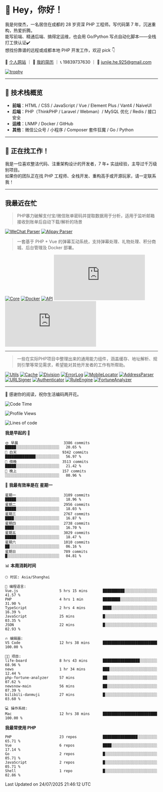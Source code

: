 # 👋 Hey，你好！

我是何俊杰，一名居住在成都的 28 岁资深 PHP 工程师。写代码第 7 年，沉迷重构，热爱折腾。  
能写前端、精通后端、搞得定运维，也会用 Go/Python 写点自动化脚本——全栈打工侠认证✔️  
想找份靠谱的远程或成都本地 PHP 开发工作，欢迎 pick 👇

📄 [个人网站](https://hejunjie.life) ｜ 📄 [我的简历](https://hejunjie.life/docx/%E7%AE%80%E5%8E%8620250406.pdf) ｜ 📞 19839737630 ｜ 📮 junjie.he.925@gmail.com

[![trophy](https://github-profile-trophy.vercel.app/?username=zxc7563598&title=MultiLanguage,Commits,PullRequest,Stars,Experience,Repositories,Followers,Issues)](https://hejunjie.life)

---

## 🚀 技术栈概览

- **前端**：HTML / CSS / JavaScript / Vue / Element Plus / Vant4 / NaiveUI  
- **后端**：PHP（ThinkPHP / Laravel / Webman）/ MySQL 优化 / Redis / 接口安全  
- **运维**：LNMP / Docker / GitHub  
- **其他**：微信公众号 / 小程序 / Composer 套件狂魔 / Go / Python

---

## 📢 正在找工作！

我是一位喜欢整洁代码、注重架构设计的开发者，7 年+ 实战经验，主导过千万级别项目。  
如果你的团队正在找 PHP 工程师、全栈开发、重构高手或开源玩家，请一定联系我！

---

## 我最近在忙

> PHP暴力破解支付宝/微信账单密码并提取数据用于分析，适用于监听邮箱接收到账单后自动下载/解析的场景

[![WeChat Parser](https://img.shields.io/badge/php--wechat--bill--parser-微信账单解析器-7bb32e?style=for-the-badge&logo=wechat)](https://github.com/zxc7563598/php-wechat-bill-parser)
[![Alipay Parser](https://img.shields.io/badge/php--alipay--bill--parser-支付宝账单解析器-1677ff?style=for-the-badge&logo=alipay)](https://github.com/zxc7563598/php-alipay-bill-parser)

> 一套基于 PHP + Vue 的弹幕互动系统，支持弹幕处理、礼物处理、积分商城、后台管理及 Docker 部署。

[![Core](https://img.shields.io/badge/php--bilibili--danmu--core-B站交互核心模块-blueviolet?style=for-the-badge&logo=php)](https://github.com/zxc7563598/php-bilibili-danmu-core)
[![Docker](https://img.shields.io/badge/php--bilibili--danmu--docker-Docker一键部署容器-2496ed?style=for-the-badge&logo=docker)](https://github.com/zxc7563598/php-bilibili-danmu-docker)
[![API](https://img.shields.io/badge/php--bilibili--danmu-项目本体-007acc?style=for-the-badge&logo=php)](https://github.com/zxc7563598/php-bilibili-danmu)
[![Admin](https://img.shields.io/badge/vue--bilibili--danmu--admin-前端：管理后台-42b883?style=for-the-badge&logo=vue.js)](https://github.com/zxc7563598/vue-bilibili-danmu-admin)
[![Shop](https://img.shields.io/badge/vue--bilibili--danmu--shop-前端：移动端积分商城-3eaf7c?style=for-the-badge&logo=vue.js)](https://github.com/zxc7563598/vue-bilibili-danmu-shop)

---

> 一些在实际PHP项目中整理出来的通用能力组件，涵盖缓存、地址解析、规则引擎等常见需求，希望能对其他开发者的工作有所帮助。

[![Utils](https://img.shields.io/badge/php--utils-工具函数集合-6e40c9?style=for-the-badge&logo=php)](https://github.com/zxc7563598/php-utils)
[![Cache](https://img.shields.io/badge/php--cache-多层缓存系统-4c51bf?style=for-the-badge&logo=databricks)](https://github.com/zxc7563598/php-cache)
[![Division](https://img.shields.io/badge/php--china--division-行政区划解析-2d6a4f?style=for-the-badge&logo=mapbox)](https://github.com/zxc7563598/php-china-division)
[![ErrorLog](https://img.shields.io/badge/php--error--log-多通道错误日志-ef476f?style=for-the-badge&logo=bugsnag)](https://github.com/zxc7563598/php-error-log)
[![MobileLocator](https://img.shields.io/badge/php--mobile--locator-手机号归属地查询-06d6a0?style=for-the-badge&logo=googlemaps)](https://github.com/zxc7563598/php-mobile-locator)
[![AddressParser](https://img.shields.io/badge/php--address--parser-收货地址解析-118ab2?style=for-the-badge&logo=homeassistant)](https://github.com/zxc7563598/php-address-parser)
[![URLSigner](https://img.shields.io/badge/php--url--signer-签名链接工具-073b4c?style=for-the-badge&logo=linktree)](https://github.com/zxc7563598/php-url-signer)
[![Authenticator](https://img.shields.io/badge/php--google--authenticator-TOTP动态口令-ff6b6b?style=for-the-badge&logo=google)](https://github.com/zxc7563598/php-google-authenticator)
[![RuleEngine](https://img.shields.io/badge/php--simple--rule--engine-轻量规则引擎-f4a261?style=for-the-badge&logo=elastic)](https://github.com/zxc7563598/php-simple-rule-engine)
[![FortuneAnalyzer](https://img.shields.io/badge/php--fortune--analyzer-八字命理分析-c084fc?style=for-the-badge&logo=astro)](https://github.com/zxc7563598/php-fortune-analyzer)

---

👋 感谢你的阅读，祝你生活编码两开花。


<!--START_SECTION:waka-->
![Code Time](http://img.shields.io/badge/Code%20Time-290%20hrs%201%20min-blue)

![Profile Views](http://img.shields.io/badge/%E4%B8%AA%E4%BA%BA%E8%B5%84%E6%96%99%E8%A7%82%E7%9C%8B%E6%AC%A1%E6%95%B0-27-blue)

![Lines of code](https://img.shields.io/badge/%E4%BB%8E%E3%80%8CHello%20World%E3%80%8D%E8%B5%B7%E6%88%91%E5%B7%B2%E7%BB%8F%E5%86%99%E4%BA%86-5.9%20million%20%E8%A1%8C%E4%BB%A3%E7%A0%81-blue)

**我是早起的 🐤** 

```text
🌞 早晨                     3386 commits        █████░░░░░░░░░░░░░░░░░░░░   20.65 % 
🌆 白天                     9342 commits        ██████████████░░░░░░░░░░░   56.97 % 
🌃 傍晚                     3513 commits        █████░░░░░░░░░░░░░░░░░░░░   21.42 % 
🌙 晚上                     157 commits         ░░░░░░░░░░░░░░░░░░░░░░░░░   00.96 % 
```
📅 **我最有效率是在 星期一** 

```text
星期一                      3109 commits        █████░░░░░░░░░░░░░░░░░░░░   18.96 % 
星期二                      2956 commits        █████░░░░░░░░░░░░░░░░░░░░   18.03 % 
星期三                      2767 commits        ████░░░░░░░░░░░░░░░░░░░░░   16.87 % 
星期四                      2738 commits        ████░░░░░░░░░░░░░░░░░░░░░   16.70 % 
星期五                      3029 commits        █████░░░░░░░░░░░░░░░░░░░░   18.47 % 
星期六                      1010 commits        ██░░░░░░░░░░░░░░░░░░░░░░░   06.16 % 
星期日                      789 commits         █░░░░░░░░░░░░░░░░░░░░░░░░   04.81 % 
```


📊 **本周消耗时间** 

```text
🕑︎ 时区: Asia/Shanghai

💬 编程语言: 
Vue.js                   5 hrs 15 mins       ██████████░░░░░░░░░░░░░░░   41.57 % 
PHP                      4 hrs 1 min         ████████░░░░░░░░░░░░░░░░░   31.90 % 
TypeScript               2 hrs 4 mins        ████░░░░░░░░░░░░░░░░░░░░░   16.39 % 
JavaScript               25 mins             █░░░░░░░░░░░░░░░░░░░░░░░░   03.35 % 
JSON                     22 mins             █░░░░░░░░░░░░░░░░░░░░░░░░   02.93 % 

🔥 编辑器: 
VS Code                  12 hrs 38 mins      █████████████████████████   100.00 % 

🐱‍💻 项目: 
life-board               8 hrs 43 mins       █████████████████░░░░░░░░   68.96 % 
news                     1 hr 34 mins        ███░░░░░░░░░░░░░░░░░░░░░░   12.44 % 
php-fortune-analyzer     57 mins             ██░░░░░░░░░░░░░░░░░░░░░░░   07.62 % 
newsnow-main             56 mins             ██░░░░░░░░░░░░░░░░░░░░░░░   07.39 % 
bilibili-danmuji         27 mins             █░░░░░░░░░░░░░░░░░░░░░░░░   03.60 % 

💻 操作系统: 
Mac                      12 hrs 38 mins      █████████████████████████   100.00 % 
```

**我最常使用 PHP** 

```text
PHP                      23 repos            ████████████████░░░░░░░░░   65.71 % 
Vue                      6 repos             ████░░░░░░░░░░░░░░░░░░░░░   17.14 % 
Go                       2 repos             █░░░░░░░░░░░░░░░░░░░░░░░░   05.71 % 
JavaScript               2 repos             █░░░░░░░░░░░░░░░░░░░░░░░░   05.71 % 
Shell                    1 repo              █░░░░░░░░░░░░░░░░░░░░░░░░   02.86 % 
```




 Last Updated on 24/07/2025 21:46:12 UTC
<!--END_SECTION:waka-->
